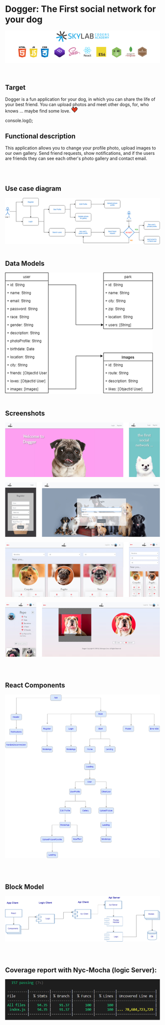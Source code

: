 # Dogger: The First social network for your dog

![Tecnologies](doc/images/tecnologies.png)          
<br/><br/>
## Target
Dogger is a fun application for your dog, in which you can share the life of your best friend. You can upload photos and meet other dogs, for, who knows ... maybe find some love.
 ![Heart](doc/images/heart-icon.png)

console.log();
 ## Functional description
This application allows you to change your profile photo, upload images to our own gallery. Send friend requests, show notifications, and if the users are friends they can see each other's photo gallery and contact email.

<br/><br/>
## Use case diagram

 ![use-case](doc/images/uml-use-case-diagram.png)
<br/><br/>
## Data Models

 ![db-diagram](doc/images/db-diagram.png)
<br/><br/>
 ## Screenshots

 ![db-diagram](doc/images/screenshots/screenshot1.png)

 ![db-diagram](doc/images/screenshots/screenshot2.png)

 ![db-diagram](doc/images/screenshots/screenshot3.png)
  
 ![db-diagram](doc/images/screenshots/screenshot4.png)


<br/><br/>
 ## React Components

 ![components-react](doc/images/components-react.png)  
 

<br/><br/>
 ## Block Model

 ![block-diagram](doc/images/block-diagram.png)

<br/><br/>
## Coverage report with Nyc-Mocha (logic Server):

![nyc-mocha](doc/images/nyc-mocha.png)


